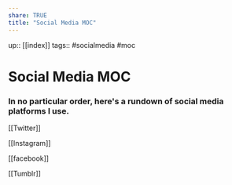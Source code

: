 ```yaml
---
share: TRUE
title: "Social Media MOC"
---
```

up:: [[index]]
tags:: #socialmedia #moc 

# Social Media MOC

### In no particular order, here's a rundown of social media platforms I use.

[[Twitter]]

[[Instagram]]

[[facebook]]

[[Tumblr]]
